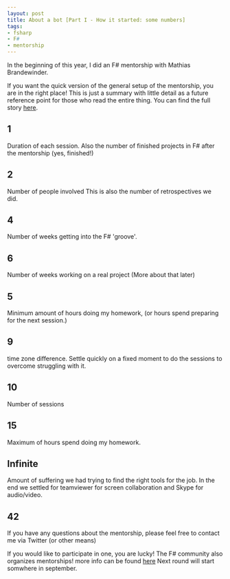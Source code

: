 ```yaml
---
layout: post
title: About a bot [Part I - How it started: some numbers]
tags:
- fsharp
- F#
- mentorship
---
```


In the beginning of this year, I did an F# mentorship with Mathias Brandewinder.

If you want the quick version of the general setup of the mentorship, you are in the right place!
This is just a summary with little detail as a future reference point for those who read the entire thing.
You can find the full story [here]().

## 1
Duration of each session.
Also the number of finished projects in F# after the mentorship (yes, finished!)

## 2
Number of people involved
This is also the number of retrospectives we did.

## 4
Number of weeks getting into the F# 'groove'.

## 6
Number of weeks working on a real project (More about that later)

## 5
Minimum amount of hours doing my homework, (or hours spend preparing for the next session.)

## 9
time zone difference. Settle quickly on a fixed moment to do the sessions to overcome struggling with it.

## 10
Number of sessions

## 15
Maximum of hours spend doing my homework.

## Infinite
Amount of suffering we had trying to find the right tools for the job. In the end we settled for teamviewer 
for screen collaboration and Skype for audio/video.

## 42
If you have any questions about the mentorship, please feel free to contact me via Twitter (or other means)

If you would like to participate in one, you are lucky! The F# community also organizes mentorships!
more info can be found [here](http://fsharp.org/mentorship/about.html) Next round will start somwhere in september.
